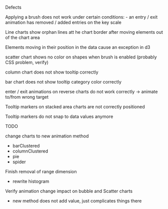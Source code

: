 Defects

Applying a brush does not work under certain conditions:
    - an entry / exit animation has removed / added entries on the key scale

Line charts show orphan lines att he chart border after moving elements out of the chart area

Elements moving in their position in the data cause an exception in d3

scatter chart shows no color on shapes when brush is enabled (probably CSS problem, verify)

column chart does not show tooltip correctly

bar chart does not show tooltip category color correctly

enter / exit animations on reverse charts do not work correctly
    -> animate to/from wrong target

Tooltip markers on stacked area charts are not correctly positioned

Tooltip markers do not snap to data values anymore

TODO

change charts to new animation method

- barClustered
- columnClustered
- pie
- spider

Finish removal of range dimension
- rewrite histogram

Verify animation change impact on bubble and Scatter charts
- new method does not add value, just complicates things there





